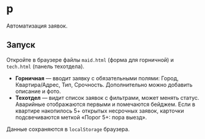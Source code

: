 # p
Автоматизация заявок.

## Запуск

Откройте в браузере файлы `maid.html` (форма для горничной) и `tech.html` (панель техотдела).

- **Горничная** — вводит заявку с обязательными полями: Город, Квартира/Адрес, Тип, Срочность. Дополнительно можно добавить описание и фото.
- **Техотдел** — видит список заявок с фильтрами, может менять статус. Аварийные отображаются первыми и помечаются бейджем. Если в квартире накопилось 5+ открытых несрочных заявок, карточки подсвечиваются меткой «Порог 5+: пора выезд».

Данные сохраняются в `localStorage` браузера.
